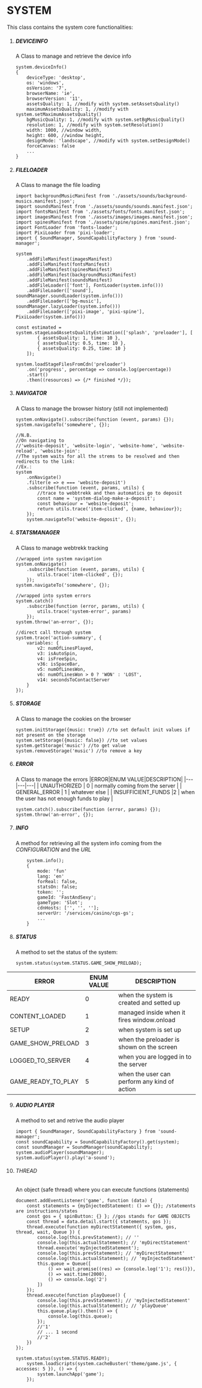 SYSTEM
======

This class contains the system core functionalities:

1. ##### DEVICEINFO
    A Class to manage and retrieve the device info
    ```
    system.deviceInfo()
    {
        deviceType: 'desktop',
        os: 'windows',
        osVersion: '7',
        browserName: 'ie',
        browserVersion: '11',
        assetsQuality: 1, //modify with system.setAssetsQuality()
        maximumAssetsQuality: 1, //modify with system.setMaximumAssetsQuality()
        bgMusicQuality: 1, //modify with system.setBgMusicQuality()
        resolution: 1, //modify with system.setResolution()
        width: 1000, //window width,
        height: 600, //window height,
        designMode: 'landscape', //modify with system.setDesignMode()
        forceCanvas: false
        ...
    }
    ```
2. ##### FILELOADER
    A Class to manage the file loading
    ```
    import backgroundMusicManifest from './assets/sounds/background-musics.manifest.json';
    import soundsManifest from './assets/sounds/sounds.manifest.json';
    import fontsManifest from './assets/fonts/fonts.manifest.json';
    import imagesManifest from './assets/images/images.manifest.json';
    import spinesManifest from './assets/spine/spines.manifest.json';
    import FontLoader from 'fonts-loader';
    import PixiLoader from 'pixi-loader';
    import { SoundManager, SoundCapabilityFactory } from 'sound-manager';
    
    system
        .addFileManifest(imagesManifest)
        .addFileManifest(fontsManifest)
        .addFileManifest(spinesManifest)
        .addFileManifest(backgroundMusicManifest)
        .addFileManifest(soundsManifest)
        .addFileLoader(['font'], FontLoader(system.info()))
        .addFileLoader(['sound'], soundManager.soundLoader(system.info()))
        .addFileLoader(['bg-music'], soundManager.lazyLoader(system.info()))
        .addFileLoader(['pixi-image', 'pixi-spine'], PixiLoader(system.info()))
        
    const estimated = system.stageLoadAssetsQualityEstimation(['splash', 'preloader'], [
            { assetsQuality: 1, time: 10 },
            { assetsQuality: 0.5, time: 10 },
            { assetsQuality: 0.25, time: 10 }
        ]);
    
    system.loadStageFilesFromCdn('preloader')
        .on('progress', percentage => console.log(percentage))
        .start()
        .then((resources) => {/* finished */});
    ```
3. ##### NAVIGATOR
    A Class to manage the browser history (still not implemented)
    ```
    system.onNavigate().subscribe(function (event, params) {});
    system.navigateTo('somewhere', {});
    
    //N.B.
    //On navigating to  
    //'website-deposit', 'website-login', 'website-home', 'website-reload', 'website-join':
    //The system waits for all the strems to be resolved and then redirects to the link:
    //Ex.:
    system
        .onNavigate()
        .filter(e => e === 'website-deposit')
        .subscribe(function (event, params, utils) {
            //trace to webbtrekk and then automatics go to deposit
            const name = 'system-dialog-make-a-deposit';
            const behaviour = 'website-deposit';
            return utils.trace('item-clicked', {name, behaviour}); 
        });
        system.navigateTo('website-deposit', {});
    
    ```
4. ##### STATSMANAGER
    A Class to manage webtrekk tracking
    ```
    //wrapped into system navigation
    system.onNavigate()
        .subscribe(function (event, params, utils) {
            utils.trace('item-clicked', {});
        });
    system.navigateTo('somewhere', {});
    
    //wrapped into system errors
    system.catch()
        .subscribe(function (error, params, utils) {
            utils.trace('system-error', params)
        });
    system.throw('an-error', {});        
    
    //direct call through system
    system.trace('action-summary', {
        variables: {
            v2: numOfLinesPlayed,
            v3: isAutoSpin,
            v4: isFreeSpin,
            v36: isSpaceBar,
            v5: numOfLinesWon,
            v6: numOfLinesWon > 0 ? 'WON' : 'LOST',
            v14: secondsToContactServer
        }
    });
    ```
5. ##### STORAGE
    A Class to manage the cookies on the browser
    ```
    system.initStorage({music: true}) //to set default init values if not present on the storage
    system.setStorage({music: false}) //to set values
    system.getStorage('music') //to get value
    system.removeStorage('music') //to remove a key
    ```
6. ##### ERROR
    A Class to manage the errors
    |ERROR|ENUM VALUE|DESCRIPTION|
    |---|---|---|
    | UNAUTHORIZED | 0 | normally coming from the server |
    | GENERAL_ERROR | 1 | whatever else |
    | INSUFFICIENT_FUNDS |2 | when the user has not enough funds to play |
    ```
    system.catch().subscribe(function (error, params) {});
    system.throw('an-error', {});
    ```
7. ##### INFO
    A method for retrieving all the system info coming from the *CONFIGURATION* and the *URL*
    ```
        system.info();
        {
            mode: 'fun'
            lang: 'en'
            forReal: false,
            statsOn: false;
            token: '';
            gameId: 'FastAndSexy';
            gameType: 'Slot';
            cdnHosts: ['', '', ''];
            serverUr: '/services/casino/cgs-gs';
            ...
        }
    ```
8. ##### STATUS
    A method to set the status of the system:
    
    ```
    system.status(system.STATUS.GAME_SHOW_PRELOAD);
    ```

|ERROR|ENUM VALUE|DESCRIPTION|
|---|---|---|
|READY |0 |when the system is created and setted up |
|CONTENT_LOADED |1|managed inside when it fires window.onload |
|SETUP| 2|when system is set up|
|GAME_SHOW_PRELOAD| 3| when the preloader is shown on the screen|
|LOGGED_TO_SERVER| 4|when you are logged in to the server|
|GAME_READY_TO_PLAY| 5 |when the user can perform any kind of action|


9. ##### AUDIO PLAYER
    A method to set and retrive the audio player
    
    ```
    import { SoundManager, SoundCapabilityFactory } from 'sound-manager';
    const soundCapability = SoundCapabilityFactory().get(system);    
    const soundManager = SoundManager(soundCapability);
    system.audioPlayer(soundManager);
    system.audioPlayer().play('a-sound');
    ```

10. ###### THREAD
    An object (safe thread) where you can execute functions (statements)
    
    ```
    document.addEventListener('game', function (data) {
        const statements = {myInjectedStatement: () => {}}; /statements are instructions/states
        const gos = { spinButton: {} }; //gos stands for GAME OBJECTS
        const thread = data.detail.start({ statements, gos });
        thread.execute(function myDirectStatement({ system, gos, thread, wait, Queue }) {
            console.log(this.prevStatement); // ''
            console.log(this.actualStatement); // 'myDirectStatement'
            thread.execute('myInjectedStatement');
            console.log(this.prevStatement); // 'myDirectStatement'
            console.log(this.actualStatement); // 'myInjectedStatement'
            this.queue = Queue([
                () => wait.promise((res) => {console.log('1'); res()}),
                () => wait.time(2000),
                () => console.log('2')
            ])
        });
        thread.execute(function playQueue() {
            console.log(this.prevStatement); // 'myInjectedStatement'
            console.log(this.actualStatement); // 'playQueue'
            this.queue.play().then(() => {
                console.log(this.queue);
            });
            //'1'
            // ... 1 second
            //'2'
        })
    });
    
    system.status(system.STATUS.READY);
        system.loadScripts(system.cacheBuster('theme/game.js', { accesses: 5 }), () => {
            system.launchApp('game');
        });
    ```
